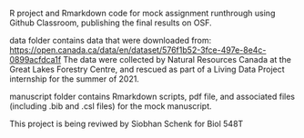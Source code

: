 R project and Rmarkdown code for mock assignment runthrough using Github Classroom, publishing the final results on OSF.

data folder contains data that were downloaded from: https://open.canada.ca/data/en/dataset/576f1b52-3fce-497e-8e4c-0899acfdca1f
The data were collected by Natural Resources Canada at the Great Lakes Forestry Centre, and rescued as part of a Living Data Project internship for the summer of 2021.

manuscript folder contains Rmarkdown scripts, pdf file, and associated files (including .bib and .csl files) for the mock manuscript.

This project is being reviwed by Siobhan Schenk for Biol 548T
